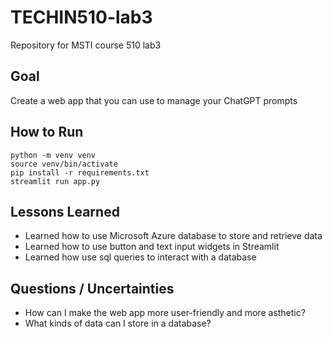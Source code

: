 # TECHIN510-lab3
Repository for MSTI course 510 lab3

## Goal
Create a web app that you can use to manage your ChatGPT prompts

## How to Run
```
python -m venv venv
source venv/bin/activate
pip install -r requirements.txt
streamlit run app.py
```

## Lessons Learned
- Learned how to use Microsoft Azure database to store and retrieve data
- Learned how to use button and text input widgets in Streamlit
- Learned how use sql queries to interact with a database

## Questions / Uncertainties
- How can I make the web app more user-friendly and more asthetic?
- What kinds of data can I store in a database?
